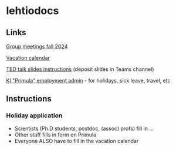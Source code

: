 # lehtiodocs

## Links
[Group meetings fall 2024](https://kise.sharepoint.com/:b:/r/teams/GRP_LehtiLab/Delade%20dokument/General/Schedule%20Tuesday%20group%20meetings%20fall%202024.pdf?csf=1&web=1&e=FY3Cni)

[Vacation calendar](https://docs.google.com/spreadsheets/d/1rYiAnzlRtjkcNjPVVzKJ4WfNV0hke0WSBMhP2RHRK8k/)

[TED talk slides instructions](https://kise.sharepoint.com/:p:/r/teams/GRP_LehtiLab/Delade%20dokument/General/TedTalk_instructions.pptx?d=w657c96466b0944b9ae631f0f01db5baf&csf=1&web=1&e=f04GYB) (deposit slides in Teams channel)

[KI "Primula" employment admin](https://ppw.ki.se) - for holidays, sick leave, travel, etc

## Instructions

### Holiday application
- Scientists (Ph.D students, postdoc, (assoc) profs) fill in ...
- Other staff fills in form on Primula
- Everyone ALSO have to fill in the vacation calendar 

